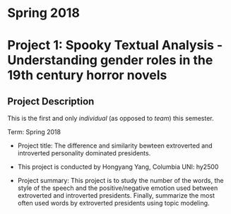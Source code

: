 # Spring 2018
# Project 1:  Spooky Textual Analysis - Understanding gender roles in the 19th century horror novels


## Project Description
This is the first and only *individual* (as opposed to *team*) this semester. 

Term: Spring 2018

+ Project title: The difference and similarity bewteen extroverted and introverted personality dominated presidents. 
+ This project is conducted by Hongyang Yang, Columbia UNI: hy2500

+ Project summary: This project is to study the number of the words, the style of the speech and the positive/negative emotion used between extroverted and introverted presidents. Finally, summarize the most often used words by extroverted presidents using topic modeling.